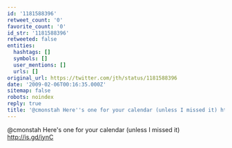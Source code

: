 ```yaml
---
id: '1181588396'
retweet_count: '0'
favorite_count: '0'
id_str: '1181588396'
retweeted: false
entities:
  hashtags: []
  symbols: []
  user_mentions: []
  urls: []
original_url: https://twitter.com/jth/status/1181588396
date: '2009-02-06T00:16:35.000Z'
sitemap: false
robots: noindex
reply: true
title: '@cmonstah Here''s one for your calendar (unless I missed it) http://is.gd/iynC'
---
```


@cmonstah Here's one for your calendar (unless I missed it) http://is.gd/iynC